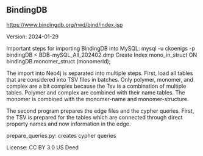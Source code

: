 ## BindingDB

https://www.bindingdb.org/rwd/bind/index.jsp

Version: 2024-01-29


Important steps for importing BindingDB into MySQL:
mysql -u ckoenigs -p bindingDB < BDB-mySQL_All_202402.dmp
Create Index mono_in_struct ON bindingDB.monomer_struct (monomerid);

The import into Neo4j is separated into multiple steps.
First, load all tables that are considered into TSV files in batches. Only polymer, monomer, and complex are a bit complex because the Tsv is a combination of multiple tables. Polymer and complex are combined with their name tables. The monomer is combined with the monomer-name and monomer-structure.

The second program prepares the edge files and the cypher queries.
    First, the TSV is prepared for the tables which are connected through direct property names and now information in the edge.

prepare_queries.py: creates cypher queries


License: CC BY 3.0 US Deed